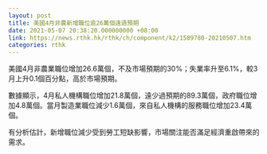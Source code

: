 ```yaml
---
layout: post
title: 美國4月非農新增職位逾26萬個遠遜預期
date: 2021-05-07 20:38:20.000000000 +08:00
link: https://news.rthk.hk/rthk/ch/component/k2/1589780-20210507.htm
categories: rthk
---
```


美國4月非農業職位增加26.6萬個，不及市場預期的30%；失業率升至6.1%，較3月上升0.1個百分點，高於市場預期。

數據顯示，4月私人機構職位增加21.8萬個，遠少過預期的89.3萬個，政府職位增加4.8萬個。當月製造業職位減少1.6萬個，來自私人機構的服務職位增加23.4萬個。

有分析估計，新增職位減少受到勞工短缺影響，市場關注能否滿足經濟重啟帶來的需求。
